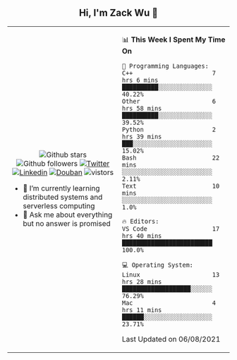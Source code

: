 <h2 align="center"> Hi, I'm Zack Wu 👋 </h2>

<table>
    <tr>
        <td valign="center" width="50%">
            <p align="center">
              <img src="https://img.shields.io/github/stars/keithnull?style=social" alt="Github stars" />
              <img src="https://img.shields.io/github/followers/keithnull?style=social" alt="Github followers" />
              <a href="https://twitter.com/_zackwu"><img src="https://img.shields.io/badge/@__zackwu-1DA1F2?style=flat&logo=Twitter&logoColor=white" alt="Twitter"/></a>
              <a href="https://www.linkedin.com/in/wuzhengke/?locale=en_US"><img src="https://img.shields.io/badge/@wuzhengke-0073b1?style=flat&logo=LinkedIn&logoColor=white" alt="Linkedin" /></a>
              <a href="https://www.douban.com/people/keith1"><img src="https://img.shields.io/badge/@keith1-007722?style=flat&logo=Douban&logoColor=white" alt="Douban" /></a>
              <img src="https://visitor-badge.glitch.me/badge?page_id=keithnull" alt="vistors" />
            </p>
            <ul>
                <li>🌱 I’m currently learning distributed systems and serverless computing</li>
                <li>💬 Ask me about everything but no answer is promised</li>
            </ul>
        </td>
       <td valign="top" width="50%">
    
<!--START_SECTION:waka-->
📊 **This Week I Spent My Time On** 

```text
💬 Programming Languages: 
C++                      7 hrs 6 mins        ██████████░░░░░░░░░░░░░░░   40.22% 
Other                    6 hrs 58 mins       ██████████░░░░░░░░░░░░░░░   39.52% 
Python                   2 hrs 39 mins       ███░░░░░░░░░░░░░░░░░░░░░░   15.02% 
Bash                     22 mins             ░░░░░░░░░░░░░░░░░░░░░░░░░   2.11% 
Text                     10 mins             ░░░░░░░░░░░░░░░░░░░░░░░░░   1.0%

🔥 Editors: 
VS Code                  17 hrs 40 mins      █████████████████████████   100.0%

💻 Operating System: 
Linux                    13 hrs 28 mins      ███████████████████░░░░░░   76.29% 
Mac                      4 hrs 11 mins       ██████░░░░░░░░░░░░░░░░░░░   23.71%

```


 Last Updated on 06/08/2021
<!--END_SECTION:waka-->
</td></tr>
</table>


